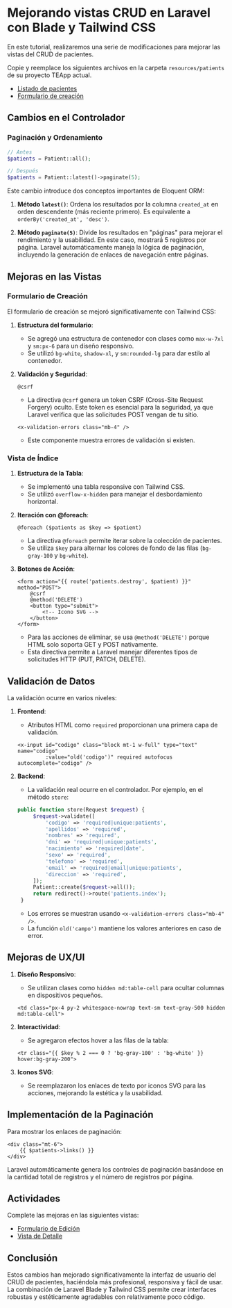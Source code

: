 # Mejorando vistas CRUD en Laravel con Blade y Tailwind CSS

En este tutorial, realizaremos una serie de modificaciones para mejorar las vistas del CRUD de pacientes.

Copie y reemplace los siguientes archivos en la carpeta `resources/patients` de su proyecto TEApp actual.

- [Listado de pacientes](raw_design/index.blade.php.md)
- [Formulario de creación](raw_design/create.blade.php.md)

## Cambios en el Controlador

### Paginación y Ordenamiento
```php
// Antes
$patients = Patient::all();

// Después
$patients = Patient::latest()->paginate(5);
```

Este cambio introduce dos conceptos importantes de Eloquent ORM:

1. **Método `latest()`**: Ordena los resultados por la columna `created_at` en orden descendente (más reciente primero). Es equivalente a `orderBy('created_at', 'desc')`.

2. **Método `paginate(5)`**: Divide los resultados en "páginas" para mejorar el rendimiento y la usabilidad. En este caso, mostrará 5 registros por página. Laravel automáticamente maneja la lógica de paginación, incluyendo la generación de enlaces de navegación entre páginas.

## Mejoras en las Vistas

### Formulario de Creación
El formulario de creación se mejoró significativamente con Tailwind CSS:

1. **Estructura del formulario**:
   - Se agregó una estructura de contenedor con clases como `max-w-7xl` y `sm:px-6` para un diseño responsivo.
   - Se utilizó `bg-white`, `shadow-xl`, y `sm:rounded-lg` para dar estilo al contenedor.

2. **Validación y Seguridad**:
   ```blade
   @csrf
   ```
   - La directiva `@csrf` genera un token CSRF (Cross-Site Request Forgery) oculto. Este token es esencial para la seguridad, ya que Laravel verifica que las solicitudes POST vengan de tu sitio.

   ```blade
   <x-validation-errors class="mb-4" />
   ```
   - Este componente muestra errores de validación si existen.

### Vista de Índice

1. **Estructura de la Tabla**:
   - Se implementó una tabla responsive con Tailwind CSS.
   - Se utilizó `overflow-x-hidden` para manejar el desbordamiento horizontal.

2. **Iteración con @foreach**:
   ```blade
   @foreach ($patients as $key => $patient)
   ```
   - La directiva `@foreach` permite iterar sobre la colección de pacientes.
   - Se utiliza `$key` para alternar los colores de fondo de las filas (`bg-gray-100` y `bg-white`).

3. **Botones de Acción**:
   ```blade
   <form action="{{ route('patients.destroy', $patient) }}" method="POST">
       @csrf
       @method('DELETE')
       <button type="submit">
           <!-- Icono SVG -->
       </button>
   </form>
   ```
   - Para las acciones de eliminar, se usa `@method('DELETE')` porque HTML solo soporta GET y POST nativamente.
   - Esta directiva permite a Laravel manejar diferentes tipos de solicitudes HTTP (PUT, PATCH, DELETE).

## Validación de Datos

La validación ocurre en varios niveles:

1. **Frontend**: 
   - Atributos HTML como `required` proporcionan una primera capa de validación.
   ```blade
   <x-input id="codigo" class="block mt-1 w-full" type="text" name="codigo" 
            :value="old('codigo')" required autofocus autocomplete="codigo" />
   ```

2. **Backend**:
   - La validación real ocurre en el controlador. Por ejemplo, en el método `store`:
   ```php
   public function store(Request $request) {
        $request->validate([
            'codigo' => 'required|unique:patients',
            'apellidos' => 'required',
            'nombres' => 'required',
            'dni' => 'required|unique:patients',
            'nacimiento' => 'required|date',
            'sexo' => 'required',
            'telefono' => 'required',
            'email' => 'required|email|unique:patients',
            'direccion' => 'required',
        ]);
        Patient::create($request->all());
        return redirect()->route('patients.index');
    }
    ```
   - Los errores se muestran usando `<x-validation-errors class="mb-4" />`.
   - La función `old('campo')` mantiene los valores anteriores en caso de error.

## Mejoras de UX/UI

1. **Diseño Responsivo**:
   - Se utilizan clases como `hidden md:table-cell` para ocultar columnas en dispositivos pequeños.
   ```blade
   <td class="px-4 py-2 whitespace-nowrap text-sm text-gray-500 hidden md:table-cell">
   ```

2. **Interactividad**:
   - Se agregaron efectos hover a las filas de la tabla:
   ```blade
   <tr class="{{ $key % 2 === 0 ? 'bg-gray-100' : 'bg-white' }} hover:bg-gray-200">
   ```

3. **Iconos SVG**:
   - Se reemplazaron los enlaces de texto por iconos SVG para las acciones, mejorando la estética y la usabilidad.

## Implementación de la Paginación

Para mostrar los enlaces de paginación:
```blade
<div class="mt-6">
    {{ $patients->links() }}
</div>
```
Laravel automáticamente genera los controles de paginación basándose en la cantidad total de registros y el número de registros por página.

## Actividades
Complete las mejoras en las siguientes vistas:
- [Formulario de Edición](raw_design/edit.blade.php.md)
- [Vista de Detalle](raw_design/show.blade.php.md)

## Conclusión

Estos cambios han mejorado significativamente la interfaz de usuario del CRUD de pacientes, haciéndola más profesional, responsiva y fácil de usar. La combinación de Laravel Blade y Tailwind CSS permite crear interfaces robustas y estéticamente agradables con relativamente poco código.